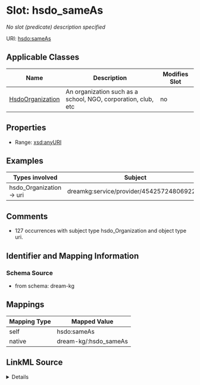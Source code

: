 

# Slot: hsdo_sameAs


_No slot (predicate) description specified_





URI: [hsdo:sameAs](http://schema.org/sameAs)



<!-- no inheritance hierarchy -->





## Applicable Classes

| Name | Description | Modifies Slot |
| --- | --- | --- |
| [HsdoOrganization](../classes/HsdoOrganization.md) | An organization such as a school, NGO, corporation, club, etc |  no  |







## Properties

* Range: [xsd:anyURI](xsd:anyURI)






## Examples

| Types involved | Subject | Predicate | Object |
| --- | --- | --- | --- |
| hsdo_Organization → uri | dreamkg:service/provider/4542572480692224 | hsdo:sameAs | https://www.facebook.com/ChildGuidanceResourceCenters |


## Comments

* 127 occurrences with subject type hsdo_Organization and object type uri.

## Identifier and Mapping Information







### Schema Source


* from schema: dream-kg




## Mappings

| Mapping Type | Mapped Value |
| ---  | ---  |
| self | hsdo:sameAs |
| native | dream-kg/:hsdo_sameAs |




## LinkML Source

<details>
```yaml
name: hsdo_sameAs
description: No slot (predicate) description specified
comments:
- 127 occurrences with subject type hsdo_Organization and object type uri.
examples:
- description: hsdo_Organization → uri
  object:
    example_object: https://www.facebook.com/ChildGuidanceResourceCenters
    example_object_type: uri
    example_predicate: hsdo:sameAs
    example_subject: dreamkg:service/provider/4542572480692224
    example_subject_type: hsdo_Organization
from_schema: dream-kg
rank: 1000
slot_uri: hsdo:sameAs
alias: hsdo_sameAs
domain_of:
- hsdo_Organization
range: uri

```
</details>